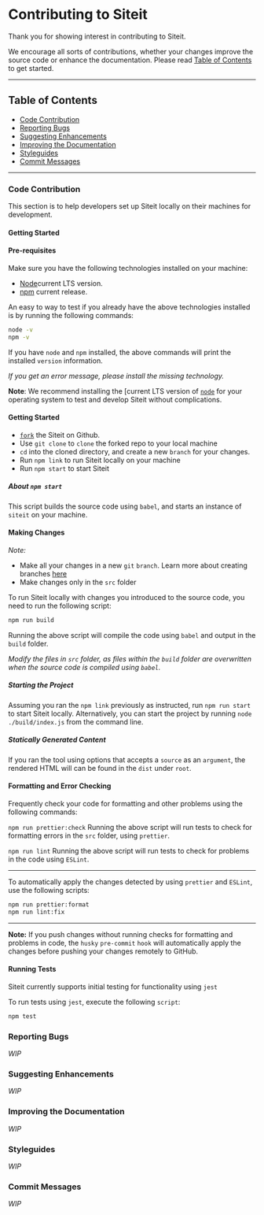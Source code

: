 # Contributing to Siteit

Thank you for showing interest in contributing to Siteit.

 We encourage all sorts of contributions, whether your changes improve the source code or enhance the documentation. Please read [Table of Contents](#table-of-contents) to get started.

 ---

## Table of Contents
- [Code Contribution](#code-contribution)
- [Reporting Bugs](#reporting-bugs)
- [Suggesting Enhancements](#suggesting-enhancements)
- [Improving the Documentation](#improving-the-documentation)
- [Styleguides](#styleguides)
- [Commit Messages](#commit-messages)

---

### Code Contribution
This section is to help developers set up Siteit locally on their machines for development.

#### Getting Started

#### Pre-requisites

Make sure you have the following technologies installed on your machine:
- [Node](https://nodejs.org/en/download/)current LTS version.
- [npm](https://docs.npmjs.com/about-npm#use-npm-to---) current release.

An easy to way to test if you already have the above technologies installed is by running the following commands:
```bash
node -v
npm -v
```
If you have `node` and `npm` installed, the above commands will print the installed `version` information.

_If you get an error message, please install the missing technology._

**Note**:
We recommend installing the [current LTS version of [`node`](https://nodejs.org/en/download/) for your operating system to test and develop Siteit without complications.

#### Getting Started
- [`fork`](https://docs.github.com/en/get-started/quickstart/fork-a-repo) the Siteit on Github.
- Use `git clone` to `clone` the forked repo to your local machine
- `cd` into the cloned directory, and create a new `branch` for your changes.
- Run `npm link` to run Siteit locally on your machine
- Run `npm start` to start Siteit

##### About `npm start`
This script builds the source code using `babel`, and starts an instance of `siteit` on your machine.

#### Making Changes
*Note:*
- Make all your changes in a new `git` `branch`. Learn more about creating branches [here](https://git-scm.com/book/en/v2/Git-Branching-Basic-Branching-and-Merging)
- Make changes only in the `src` folder

To run Siteit locally with changes you introduced to the source code, you need to run the following script:
```bash
npm run build
```
Running the above script will compile the code using `babel` and output in the `build` folder.

_Modify the files in `src` folder, as files within the `build` folder are overwritten when the source code is compiled using `babel`._

##### Starting the Project
 Assuming you ran the `npm link` previously as instructed, run `npm run start` to start Siteit locally. Alternatively, you can start the project by running `node ./build/index.js` from the command line.

##### Statically Generated Content
If you ran the tool using options that accepts a `source` as an `argument`, the rendered HTML will can be found in the `dist` under `root`.

#### Formatting and Error Checking
Frequently check your code for formatting and other problems using the following commands:

`npm run prettier:check`
Running the above script will run tests to check for formatting errors in the `src` folder, using `prettier`.

`npm run lint`
Running the above script will run tests to check for problems in the code using `ESLint`.

---

To automatically apply the changes detected by using `prettier` and `ESLint`, use the following scripts:

```bash
npm run prettier:format
npm run lint:fix
```

---

**Note:**
If you push changes without running checks for formatting and problems in code, the `husky` `pre-commit` `hook` will automatically apply the changes before pushing your changes remotely to GitHub.

#### Running Tests
Siteit currently supports initial testing for functionality using `jest`

To  run tests using `jest`, execute the following `script`:
 ```bash
 npm test
 ```

### Reporting Bugs
_WIP_
### Suggesting Enhancements
_WIP_
### Improving the Documentation
_WIP_
### Styleguides
_WIP_
### Commit Messages
_WIP_
